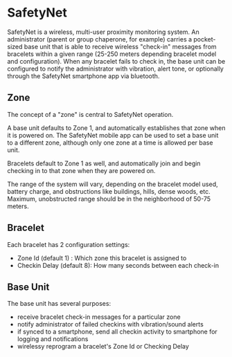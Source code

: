 SafetyNet
==============
SafetyNet is a wireless, multi-user proximity monitoring system. An administrator (parent or group chaperone, for example) carries a pocket-sized base unit that is able to receive wireless "check-in" messages from bracelets within a given range (25-250 meters depending bracelet model and configuration).  When any bracelet fails to check in, the base unit can be configured to notify the administrator with vibration, alert tone, or optionally through the SafetyNet smartphone app via bluetooth.

Zone
-----
The concept of a "zone" is central to SafetyNet operation.  

A base unit defaults to Zone 1, and automatically establishes that zone when it is powered on.  The SafetyNet mobile app can be used to set a base unit to a different zone, although only one zone at a time is allowed per base unit.

Bracelets default to Zone 1 as well, and automatically join and begin checking in to that zone when they are powered on.  

The range of the system will vary, depending on the bracelet model used, battery charge, and obstructions like buildings, hills, dense woods, etc.  Maximum, unobstructed range should be in the neighborhood of 50-75 meters.

Bracelet
--------

Each bracelet has 2 configuration settings:  

- Zone Id (default 1) : Which zone this bracelet is assigned to
- Checkin Delay (default 8):  How many seconds between each check-in


Base Unit
---------
The base unit has several purposes:

- receive bracelet check-in messages for a particular zone
- notify administrator of failed checkins with vibration/sound alerts
- if synced to a smartphone, send all checkin activity to smartphone for logging and notifications
- wirelessy reprogram a bracelet's Zone Id or Checking Delay
